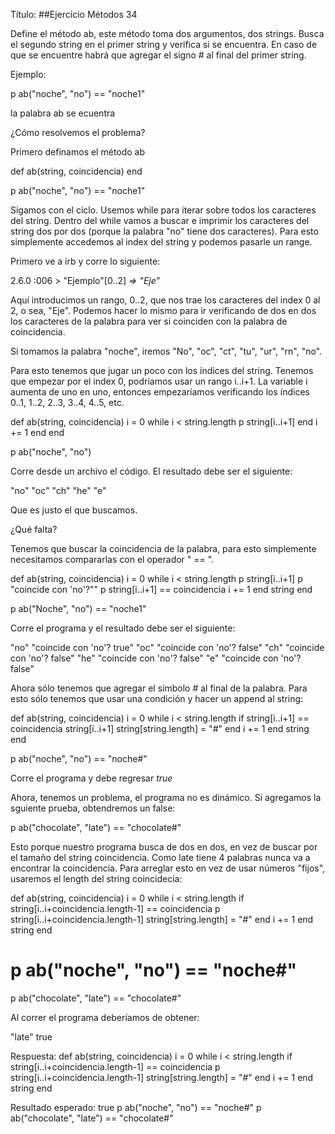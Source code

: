 Título:
##Ejercicio Métodos 34

Define el método ab, este método toma dos argumentos, dos strings. Busca el segundo string en el primer string y verifica si se encuentra. En caso de que se encuentre habrá que agregar el signo # al final del primer string.

Ejemplo: 

p ab("noche", "no") == "noche1"

la palabra ab se ecuentra 

¿Cómo resolvemos el problema?

Primero definamos el método ab

def ab(string, coincidencia)
end

p ab("noche", "no") == "noche1"

Sigamos con el ciclo. Usemos while para iterar sobre todos los caracteres del string. Dentro del while vamos a buscar e imprimir los caracteres del string dos por dos (porque la palabra "no" tiene dos caracteres). Para esto simplemente accedemos al index del string y podemos pasarle un range.

Primero ve a irb y corre lo siguiente:

2.6.0 :006 > "Ejemplo"[0..2]
 *=> "Eje"*

Aquí introducimos un rango, 0..2, que nos trae los caracteres del index 0 al 2, o sea, "Eje". Podemos hacer lo mismo para ir verificando de dos en dos los caracteres de la palabra para ver si coinciden con la palabra de coincidencia.

Si tomamos la palabra "noche", iremos "No", "oc", "ct", "tu", "ur", "rn", "no".

Para esto tenemos que jugar un poco con los índices del string. Tenemos que empezar por el index 0, podríamos usar un rango i..i+1. La variable i aumenta de uno en uno, entonces empezaríamos verificando los índices 0..1, 1..2, 2..3, 3..4, 4..5, etc.

def ab(string, coincidencia)
    i = 0
    while i < string.length
            p string[i..i+1]
        end
        i += 1
    end
end

p ab("noche", "no")

Corre desde un archivo el código. El resultado debe ser el siguiente:

"no"
"oc"
"ch"
"he"
"e"

Que es justo el que buscamos.

¿Qué falta?

Tenemos que buscar la coincidencia de la palabra, para esto simplemente necesitamos compararlas con el operador " == ".

def ab(string, coincidencia)
    i = 0
    while i < string.length
        p string[i..i+1]
        p "coincide con 'no'?""
        p string[i..i+1] == coincidencia
        i += 1
    end
    string
end

p ab("Noche", "no") == "noche1"

Corre el programa y el resultado debe ser el siguiente:

"no"
"coincide con 'no'? true"
"oc"
"coincide con 'no'? false"
"ch"
"coincide con 'no'? false"
"he"
"coincide con 'no'? false"
"e"
"coincide con 'no'? false"

Ahora sólo tenemos que agregar el símbolo # al final de la palabra. Para esto sólo tenemos que usar una condición y hacer un append al string:

def ab(string, coincidencia)
    i = 0
    while i < string.length
        if string[i..i+1] == coincidencia
            string[i..i+1]
            string[string.length] = "#"
        end
        i += 1
    end
    string
end

p ab("noche", "no") == "noche#" 

Corre el programa y debe regresar *true*

Ahora, tenemos un problema, el programa no es dinámico. Si agregamos la sguiente prueba, obtendremos un false:

p ab("chocolate", "late") == "chocolate#" 

Esto porque nuestro programa busca de dos en dos, en vez de buscar por el tamaño del string coincidencia. Como late tiene 4 palabras nunca va a encontrar la coincidencia. Para arreglar esto en vez de usar números "fijos", usaremos el length del string coincidecia:

def ab(string, coincidencia)
    i = 0
    while i < string.length
        if string[i..i+coincidencia.length-1] == coincidencia
            p string[i..i+coincidencia.length-1]
            string[string.length] = "#"
        end
        i += 1
    end
    string
end

# p ab("noche", "no") == "noche#"
p ab("chocolate", "late") == "chocolate#" 

Al correr el programa deberíamos de obtener:

"late"
true

Respuesta:
def ab(string, coincidencia)
    i = 0
    while i < string.length
        if string[i..i+coincidencia.length-1] == coincidencia
            p string[i..i+coincidencia.length-1]
            string[string.length] = "#"
        end
        i += 1
    end
    string
end


Resultado esperado: true
p ab("noche", "no") == "noche#"
p ab("chocolate", "late") == "chocolate#" 

 
